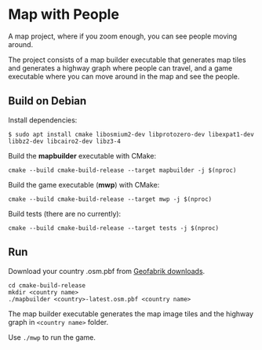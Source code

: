 # Map with People

A map project, where if you zoom enough, you can see people moving around.

The project consists of a map builder executable that generates map tiles and
generates a highway graph where people can travel, and a game executable where you can move
around in the map and see the people.

## Build on Debian

Install dependencies:
```
$ sudo apt install cmake libosmium2-dev libprotozero-dev libexpat1-dev libbz2-dev libcairo2-dev libz3-4
```

Build the **mapbuilder** executable with CMake:
```
cmake --build cmake-build-release --target mapbuilder -j $(nproc)
```

Build the game executable (**mwp**) with CMake:
```
cmake --build cmake-build-release --target mwp -j $(nproc)
```

Build tests (there are no currently):
```
cmake --build cmake-build-release --target tests -j $(nproc)
```

## Run

Download your country .osm.pbf from [Geofabrik downloads](https://download.geofabrik.de/).

```
cd cmake-build-release
mkdir <country name>
./mapbuilder <country>-latest.osm.pbf <country name>
```

The map builder executable generates the map image tiles and the highway graph in `<country name>` folder.

Use `./mwp` to run the game.